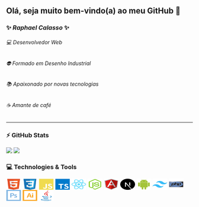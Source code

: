 ## Olá, seja muito bem-vindo(a) ao meu GitHub 👋

### ✨ _Raphael Calasso_ ✨ 

###### :computer: Desenvolvedor Web
###### :alien: Formado em Desenho Industrial
###### :books: Apaixonado por novas tecnologias
###### :coffee: Amante de café

___


### ⚡ GitHub Stats
<div>
<img height="180em" src="https://github-readme-stats.vercel.app/api?username=calasso&show_icons=true&theme=codeSTACKr" media="(prefers-color-scheme: codeSTACKr)"/>
<img height="180em" src="https://github-readme-stats.vercel.app/api/top-langs/?username=calasso&layout=compact&langs_count=16&theme=codeSTACKr"/>
</div>

### :computer: Technologies & Tools
<div > 
<img align="center" alt="Calasso-HTML" height="30" width="40" src="https://raw.githubusercontent.com/devicons/devicon/master/icons/html5/html5-original.svg" style="max-width: 100%;">
<img align="center" alt="Calasso-CSS" height="30" width="40" src="https://raw.githubusercontent.com/devicons/devicon/master/icons/css3/css3-original.svg" style="max-width: 100%;">
 <img align="center" alt="Calasso-Js" height="30" width="40" src="https://raw.githubusercontent.com/devicons/devicon/master/icons/javascript/javascript-plain.svg" style="max-width: 100%;">
<img align="center" alt="Calasso-Ts" height="30" width="40" src="https://raw.githubusercontent.com/devicons/devicon/master/icons/typescript/typescript-plain.svg" style="max-width: 100%;">
<img align="center" alt="Calasso-React" height="30" width="40" src="https://raw.githubusercontent.com/devicons/devicon/master/icons/react/react-original.svg" style="max-width: 100%;">
<img align="center" alt="Calasso-Node-Js" height="30" width="40" src="https://raw.githubusercontent.com/devicons/devicon/master/icons/nodejs/nodejs-original.svg" style="max-width: 100%;">
<img align="center" alt="Calasso-Angular" height="30" width="40" src="https://raw.githubusercontent.com/devicons/devicon/master/icons/angularjs/angularjs-original.svg" style="max-width: 100%;">
<img align="center" alt="Calasso-Next-Js" height="30" width="40" src="https://raw.githubusercontent.com/devicons/devicon/master/icons/nextjs/nextjs-original.svg" style="max-width: 100%;">
<img align="center" alt="Calasso-React-Native" height="30" width="40" src="https://raw.githubusercontent.com/devicons/devicon/master/icons/android/android-original.svg" style="max-width: 100%;">
<img align="center" alt="Calasso-PHP" height="30" width="40" src="https://raw.githubusercontent.com/devicons/devicon/master/icons/tailwindcss/tailwindcss-plain.svg" style="max-width: 100%;">
<img align="center" alt="Calasso-PHP" height="30" width="40" src="https://raw.githubusercontent.com/devicons/devicon/master/icons/php/php-original.svg" style="max-width: 100%;">
<img align="center" alt="Calasso-PHP" height="30" width="40" src="https://raw.githubusercontent.com/devicons/devicon/master/icons/photoshop/photoshop-line.svg" style="max-width: 100%;">
<img align="center" alt="Calasso-PHP" height="30" width="40" src="https://raw.githubusercontent.com/devicons/devicon/master/icons/illustrator/illustrator-line.svg" style="max-width: 100%;">
<img align="center" alt="Calasso-PHP" height="30" width="40" src="https://raw.githubusercontent.com/devicons/devicon/master/icons/java/java-original.svg" style="max-width: 100%;">
          
</div>







